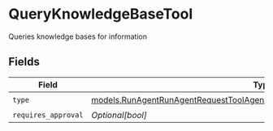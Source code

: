 # QueryKnowledgeBaseTool

Queries knowledge bases for information


## Fields

| Field                                                                                                                                                                | Type                                                                                                                                                                 | Required                                                                                                                                                             | Description                                                                                                                                                          |
| -------------------------------------------------------------------------------------------------------------------------------------------------------------------- | -------------------------------------------------------------------------------------------------------------------------------------------------------------------- | -------------------------------------------------------------------------------------------------------------------------------------------------------------------- | -------------------------------------------------------------------------------------------------------------------------------------------------------------------- |
| `type`                                                                                                                                                               | [models.RunAgentRunAgentRequestToolAgentsRequestRequestBodySettingsTools10Type](../models/runagentrunagentrequesttoolagentsrequestrequestbodysettingstools10type.md) | :heavy_check_mark:                                                                                                                                                   | N/A                                                                                                                                                                  |
| `requires_approval`                                                                                                                                                  | *Optional[bool]*                                                                                                                                                     | :heavy_minus_sign:                                                                                                                                                   | N/A                                                                                                                                                                  |